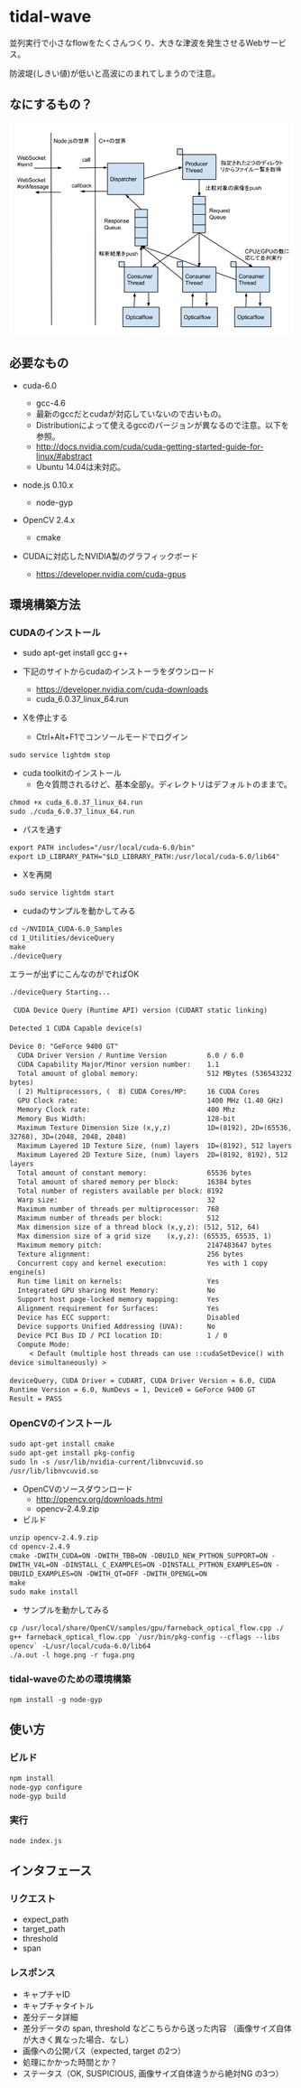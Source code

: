# tidal-wave

並列実行で小さなflowをたくさんつくり、大きな津波を発生させるWebサービス。

防波堤(しきい値)が低いと高波にのまれてしまうので注意。

## なにするもの？

![処理の流れ](flow.png)

## 必要なもの

* cuda-6.0
    * gcc-4.6
    * 最新のgccだとcudaが対応していないので古いもの。
    * Distributionによって使えるgccのバージョンが異なるので注意。以下を参照。
    * http://docs.nvidia.com/cuda/cuda-getting-started-guide-for-linux/#abstract
    * Ubuntu 14.04は未対応。
* node.js 0.10.x
    * node-gyp
* OpenCV 2.4.x
    * cmake

* CUDAに対応したNVIDIA製のグラフィックボード
    * https://developer.nvidia.com/cuda-gpus

## 環境構築方法

### CUDAのインストール

* sudo apt-get install gcc g++

* 下記のサイトからcudaのインストーラをダウンロード
    * https://developer.nvidia.com/cuda-downloads
    * cuda_6.0.37_linux_64.run

* Xを停止する
    * Ctrl+Alt+F1でコンソールモードでログイン

~~~
sudo service lightdm stop
~~~

* cuda toolkitのインストール
    * 色々質問されるけど、基本全部y。ディレクトリはデフォルトのままで。
~~~
chmod +x cuda_6.0.37_linux_64.run
sudo ./cuda_6.0.37_linux_64.run
~~~

* パスを通す
~~~
export PATH includes="/usr/local/cuda-6.0/bin"
export LD_LIBRARY_PATH="$LD_LIBRARY_PATH:/usr/local/cuda-6.0/lib64"
~~~

* Xを再開
~~~
sudo service lightdm start
~~~

* cudaのサンプルを動かしてみる
~~~
cd ~/NVIDIA_CUDA-6.0_Samples
cd 1_Utilities/deviceQuery
make
./deviceQuery
~~~

エラーが出ずにこんなのがでればOK

~~~
./deviceQuery Starting...

 CUDA Device Query (Runtime API) version (CUDART static linking)

Detected 1 CUDA Capable device(s)

Device 0: "GeForce 9400 GT"
  CUDA Driver Version / Runtime Version          6.0 / 6.0
  CUDA Capability Major/Minor version number:    1.1
  Total amount of global memory:                 512 MBytes (536543232 bytes)
  ( 2) Multiprocessors, (  8) CUDA Cores/MP:     16 CUDA Cores
  GPU Clock rate:                                1400 MHz (1.40 GHz)
  Memory Clock rate:                             400 Mhz
  Memory Bus Width:                              128-bit
  Maximum Texture Dimension Size (x,y,z)         1D=(8192), 2D=(65536, 32768), 3D=(2048, 2048, 2048)
  Maximum Layered 1D Texture Size, (num) layers  1D=(8192), 512 layers
  Maximum Layered 2D Texture Size, (num) layers  2D=(8192, 8192), 512 layers
  Total amount of constant memory:               65536 bytes
  Total amount of shared memory per block:       16384 bytes
  Total number of registers available per block: 8192
  Warp size:                                     32
  Maximum number of threads per multiprocessor:  768
  Maximum number of threads per block:           512
  Max dimension size of a thread block (x,y,z): (512, 512, 64)
  Max dimension size of a grid size    (x,y,z): (65535, 65535, 1)
  Maximum memory pitch:                          2147483647 bytes
  Texture alignment:                             256 bytes
  Concurrent copy and kernel execution:          Yes with 1 copy engine(s)
  Run time limit on kernels:                     Yes
  Integrated GPU sharing Host Memory:            No
  Support host page-locked memory mapping:       Yes
  Alignment requirement for Surfaces:            Yes
  Device has ECC support:                        Disabled
  Device supports Unified Addressing (UVA):      No
  Device PCI Bus ID / PCI location ID:           1 / 0
  Compute Mode:
     < Default (multiple host threads can use ::cudaSetDevice() with device simultaneously) >

deviceQuery, CUDA Driver = CUDART, CUDA Driver Version = 6.0, CUDA Runtime Version = 6.0, NumDevs = 1, Device0 = GeForce 9400 GT
Result = PASS
~~~

### OpenCVのインストール

~~~
sudo apt-get install cmake
sudo apt-get install pkg-config
sudo ln -s /usr/lib/nvidia-current/libnvcuvid.so /usr/lib/libnvcuvid.so
~~~

* OpenCVのソースダウンロード
    * http://opencv.org/downloads.html
    * opencv-2.4.9.zip
* ビルド
~~~
unzip opencv-2.4.9.zip
cd opencv-2.4.9
cmake -DWITH_CUDA=ON -DWITH_TBB=ON -DBUILD_NEW_PYTHON_SUPPORT=ON -DWITH_V4L=ON -DINSTALL_C_EXAMPLES=ON -DINSTALL_PYTHON_EXAMPLES=ON -DBUILD_EXAMPLES=ON -DWITH_QT=OFF -DWITH_OPENGL=ON
make
sudo make install
~~~

* サンプルを動かしてみる
~~~
cp /usr/local/share/OpenCV/samples/gpu/farneback_optical_flow.cpp ./
g++ farneback_optical_flow.cpp `/usr/bin/pkg-config --cflags --libs opencv` -L/usr/local/cuda-6.0/lib64
./a.out -l hoge.png -r fuga.png
~~~

### tidal-waveのための環境構築

~~~
npm install -g node-gyp
~~~


## 使い方

### ビルド

~~~
npm install
node-gyp configure
node-gyp build
~~~

### 実行

~~~
node index.js
~~~

## インタフェース


### リクエスト

* expect_path
* target_path
* threshold
* span

### レスポンス

* キャプチャID 
* キャプチャタイトル
* 差分データ詳細
* 差分データの span, threshold などこちらから送った内容 （画像サイズ自体が大きく異なった場合、なし）
* 画像への公開パス（expected, target の2つ）
* 処理にかかった時間とか？
* ステータス（OK, SUSPICIOUS, 画像サイズ自体違うから絶対NG の3つ）


